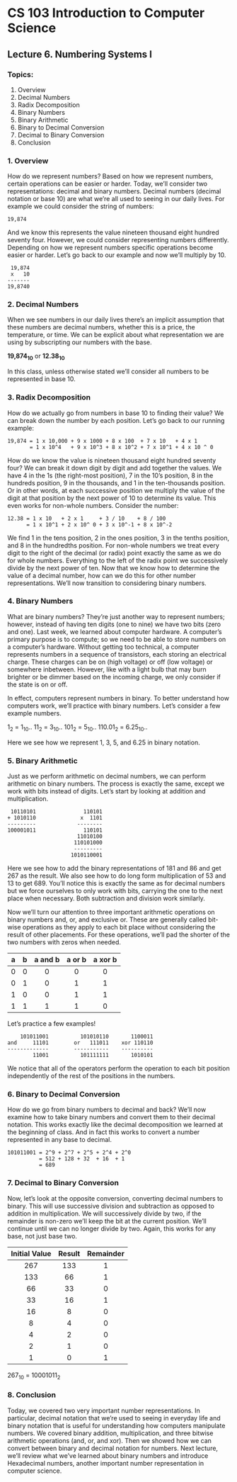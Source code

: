 # CS 103 Introduction to Computer Science
## Lecture 6. Numbering Systems I

### Topics:
1. Overview
2. Decimal Numbers
3. Radix Decomposition
4. Binary Numbers
5. Binary Arithmetic
6. Binary to Decimal Conversion
7. Decimal to Binary Conversion
8. Conclusion


### 1. Overview
How do we represent numbers? Based on how we represent numbers, certain operations can be easier or harder. Today, we’ll consider two representations: decimal and binary numbers. Decimal numbers (decimal notation or base 10) are what we’re all used to seeing in our daily lives. For example we could consider the string of numbers:

`19,874`

And we know this represents the value nineteen thousand eight hundred seventy four. However, we could consider representing numbers differently. Depending on how we represent numbers specific operations become easier or harder. Let’s go back to our example and now we’ll multiply by 10.

```
 19,874
 x   10 
-------
19,8740
```

### 2. Decimal Numbers
When we see numbers in our daily lives there’s an implicit assumption that these numbers are decimal numbers, whether this is a price, the temperature, or time. We can be explicit about what representation we are using by subscripting our numbers with the base.

**19,874<sub>10</sub>** or **12.38<sub>10</sub>**

In this class, unless otherwise stated we’ll consider all numbers to be represented in base 10.

### 3. Radix Decomposition
How do we actually go from numbers in base 10 to finding their value? We can break down the number by each position. Let’s go back to our running example:


```
19,874 = 1 x 10,000 + 9 x 1000 + 8 x 100  + 7 x 10   + 4 x 1
       = 1 x 10^4   + 9 x 10^3 + 8 x 10^2 + 7 x 10^1 + 4 x 10 ^ 0
```

How do we know the value is nineteen thousand eight hundred seventy four? We can break it down digit by digit and add together the values. We have 4 in the 1s (the right-most position), 7 in the 10’s position, 8 in the hundreds position, 9 in the thousands, and 1 in the ten-thousands position. Or in other words, at each successive position we multiply the value of the digit at that position by the next power of 10 to determine its value. This even works for non-whole numbers. Consider the number:

```
12.38 = 1 x 10   + 2 x 1     + 3 / 10    + 8 / 100
      = 1 x 10^1 + 2 x 10^ 0 + 3 x 10^-1 + 8 x 10^-2
```

We find 1 in the tens position, 2 in the ones position, 3 in the tenths position, and 8 in the hundredths position. For non-whole numbers we treat every digit to the right of the decimal (or radix) point exactly the same as we do for whole numbers. Everything to the left of the radix point we successively divide by the next power of ten. Now that we know how to determine the value of a decimal number, how can we do this for other number representations. We’ll now transition to considering binary numbers.

### 4. Binary Numbers

What are binary numbers? They’re just another way to represent numbers; however, instead of having ten digits (one to nine) we have two bits (zero and one). Last week, we learned about computer hardware. A computer’s primary purpose is to compute; so we need to be able to store numbers on a computer’s hardware. Without getting too technical, a computer represents numbers in a sequence of transistors, each storing an electrical charge. These charges can be on (high voltage) or off (low voltage) or somewhere inbetween. However, like with a light bulb that may burn brighter or be dimmer based on the incoming charge, we only consider if the state is on or off.

In effect, computers represent numbers in binary. To better understand how computers work, we’ll practice with binary numbers. Let’s consider a few example numbers.

1<sub>2</sub> = 1<sub>10</sub>..
11<sub>2</sub> = 3<sub>10</sub>..
101<sub>2</sub> = 5<sub>10</sub>..
110.01<sub>2</sub> = 6.25<sub>10</sub>..

Here we see how we represent 1, 3, 5, and 6.25 in binary notation.

### 5. Binary Arithmetic

Just as we perform arithmetic on decimal numbers, we can perform arithmetic on binary numbers. The process is exactly the same, except we work with bits instead of digits. Let’s start by looking at addition and multiplication.

```
 10110101               110101
+ 1010110              x  1101
---------             --------
100001011               110101
                      11010100
                     110101000
                     ---------
                    1010110001
```

Here we see how to add the binary representations of 181 and 86 and get 267 as the result. We also see how to do long form multiplication of 53 and 13 to get 689. You’ll notice this is exactly the same as for decimal numbers but we force ourselves to only work with bits, carrying the one to the next place when necessary. Both subtraction and division work similarly.

Now we’ll turn our attention to three important arithmetic operations on binary numbers and, or, and exclusive or. These are generally called bit-wise operations as they apply to each bit place without considering the result of other placements. For these operations, we’ll pad the shorter of the two numbers with zeros when needed.


|a|b|a and b| a or b| a xor b|
|:--:|:--:|:--:|:--:|:--:|
|0|0|0|0|0|
|0|1|0|1|1|
|1|0|0|1|1|
|1|1|1|1|0|

Let’s practice a few examples!

```
    101011001          101010110       1100011
and     11101        or   111011    xor 110110
-------------        -----------    ----------
        11001          101111111       1010101
```

We notice that all of the operators perform the operation to each bit position independently of the rest of the positions in the numbers.

### 6. Binary to Decimal Conversion
How do we go from binary numbers to decimal and back? We’ll now examine how to take binary numbers and convert them to their decimal notation. This works exactly like the decimal decomposition we learned at the beginning of class. And in fact this works to convert a number represented in any base to decimal.

```
101011001 = 2^9 + 2^7 + 2^5 + 2^4 + 2^0
          = 512 + 128 + 32  + 16  + 1
          = 689
```

### 7. Decimal to Binary Conversion
Now, let’s look at the opposite conversion, converting decimal numbers to binary. This will use successive division and subtraction as opposed to addition in multiplication. We will successively divide by two, if the remainder is non-zero we’ll keep the bit at the current position. We’ll continue until we can no longer divide by two. Again, this works for any base, not just base two.

| Initial Value | Result | Remainder |
| :--: | :--: | :--: |
| 267 | 133 | 1 |
| 133 | 66  | 1 |
| 66  | 33  | 0 |
| 33  | 16  | 1 |
| 16  | 8   | 0 |
| 8   | 4   | 0 |
| 4   | 2   | 0 |
| 2   | 1   | 0 |
| 1   | 0   | 1 |
267<sub>10</sub> = 10001011<sub>2</sub>

### 8. Conclusion
Today, we covered two very important number representations. In particular, decimal notation that we’re used to seeing in everyday life and binary notation that is useful for understanding how computers manipulate numbers. We covered binary addition, multiplication, and three bitwise arithmetic operations (and, or, and xor). Then we showed how we can convert between binary and decimal notation for numbers. Next lecture, we’ll review what we’ve learned about binary numbers and introduce Hexadecimal numbers, another important number representation in computer science.
